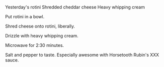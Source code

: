 
Yesterday's rotini
Shredded cheddar cheese
Heavy whipping cream

Put rotini in a bowl.

Shred cheese onto rotini, liberally.

Drizzle with heavy whipping cream.

Microwave for 2:30 minutes.

Salt and pepper to taste.
Especially awesome with Horsetooth Rubin's XXX sauce.
